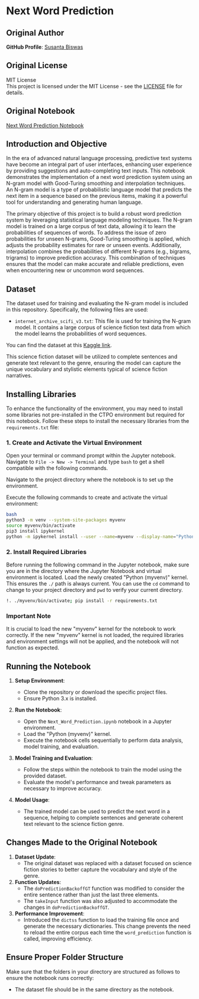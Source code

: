 # Next Word Prediction

## Original Author

**GitHub Profile**: [Susanta Biswas](https://github.com/susantabiswas)

## Original License

MIT License  
This project is licensed under the MIT License - see the [LICENSE](https://github.com/susantabiswas/Word-Prediction-Ngram/blob/master/LICENSE) file for details.

## Original Notebook

[Next Word Prediction Notebook](https://github.com/susantabiswas/Word-Prediction-Ngram/blob/master/Word_Prediction_GoodTuring_Smoothing_with_Interpolation.ipynb)

## Introduction and Objective

In the era of advanced natural language processing, predictive text systems have become an integral part of user interfaces, enhancing user experience by providing suggestions and auto-completing text inputs. This notebook demonstrates the implementation of a next word prediction system using an N-gram model with Good-Turing smoothing and interpolation techniques. An N-gram model is a type of probabilistic language model that predicts the next item in a sequence based on the previous items, making it a powerful tool for understanding and generating human language.

The primary objective of this project is to build a robust word prediction system by leveraging statistical language modeling techniques. The N-gram model is trained on a large corpus of text data, allowing it to learn the probabilities of sequences of words. To address the issue of zero probabilities for unseen N-grams, Good-Turing smoothing is applied, which adjusts the probability estimates for rare or unseen events. Additionally, interpolation combines the probabilities of different N-grams (e.g., bigrams, trigrams) to improve prediction accuracy. This combination of techniques ensures that the model can make accurate and reliable predictions, even when encountering new or uncommon word sequences.

## Dataset

The dataset used for training and evaluating the N-gram model is included in this repository. Specifically, the following files are used:
- `internet_archive_scifi_v3.txt`: This file is used for training the N-gram model. It contains a large corpus of science fiction text data from which the model learns the probabilities of word sequences.

You can find the dataset at this [Kaggle link](https://www.kaggle.com/datasets/jannesklaas/scifi-stories-text-corpus).

This science fiction dataset will be utilized to complete sentences and generate text relevant to the genre, ensuring the model can capture the unique vocabulary and stylistic elements typical of science fiction narratives.

## Installing Libraries

To enhance the functionality of the environment, you may need to install some libraries not pre-installed in the CTPO environment but required for this notebook. Follow these steps to install the necessary libraries from the `requirements.txt` file:

### 1. Create and Activate the Virtual Environment

Open your terminal or command prompt within the Jupyter notebook. Navigate to `File -> New -> Terminal` and type `bash` to get a shell compatible with the following commands.

Navigate to the project directory where the notebook is to set up the environment.

Execute the following commands to create and activate the virtual environment:

```sh
bash
python3 -m venv --system-site-packages myvenv
source myvenv/bin/activate
pip3 install ipykernel
python -m ipykernel install --user --name=myvenv --display-name="Python (myvenv)"
```

### 2. Install Required Libraries

Before running the following command in the Jupyter notebook, make sure you are in the directory where the Jupyter Notebook and virtual environment is located. Load the newly created "Python (myvenv)" kernel. This ensures the `./` path is always current. You can use the `cd` command to change to your project directory and `pwd` to verify your current directory.

```sh
!. ./myvenv/bin/activate; pip install -r requirements.txt
```

### Important Note

It is crucial to load the new "myvenv" kernel for the notebook to work correctly. If the new "myvenv" kernel is not loaded, the required libraries and environment settings will not be applied, and the notebook will not function as expected.

## Running the Notebook

1. **Setup Environment**:
   - Clone the repository or download the specific project files.
   - Ensure Python 3.x is installed.

2. **Run the Notebook**:
   - Open the `Next_Word_Prediction.ipynb` notebook in a Jupyter environment.
   - Load the "Python (myvenv)" kernel.
   - Execute the notebook cells sequentially to perform data analysis, model training, and evaluation.

3. **Model Training and Evaluation**:
   - Follow the steps within the notebook to train the model using the provided dataset.
   - Evaluate the model's performance and tweak parameters as necessary to improve accuracy.

4. **Model Usage**:
   - The trained model can be used to predict the next word in a sequence, helping to complete sentences and generate coherent text relevant to the science fiction genre.

## Changes Made to the Original Notebook

1. **Dataset Update**:
   - The original dataset was replaced with a dataset focused on science fiction stories to better capture the vocabulary and style of the genre.
2. **Function Updates**:
   - The `doPredictionBackoffGT` function was modified to consider the entire sentence rather than just the last three elements.
   - The `takeInput` function was also adjusted to accommodate the changes in `doPredictionBackoffGT`.
3. **Performance Improvement**:
   - Introduced the `dictss` function to load the training file once and generate the necessary dictionaries. This change prevents the need to reload the entire corpus each time the `word_prediction` function is called, improving efficiency.

## Ensure Proper Folder Structure

Make sure that the folders in your directory are structured as follows to ensure the notebook runs correctly:
- The dataset file should be in the same directory as the notebook.
